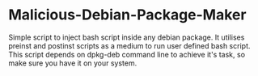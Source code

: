 # Malicious-Debian-Package-Maker
Simple script to inject bash script inside any debian package. It utilises preinst and postinst scripts as a medium to run user defined bash script. This script depends on dpkg-deb command line to achieve it's task, so make sure you have it on your system.
